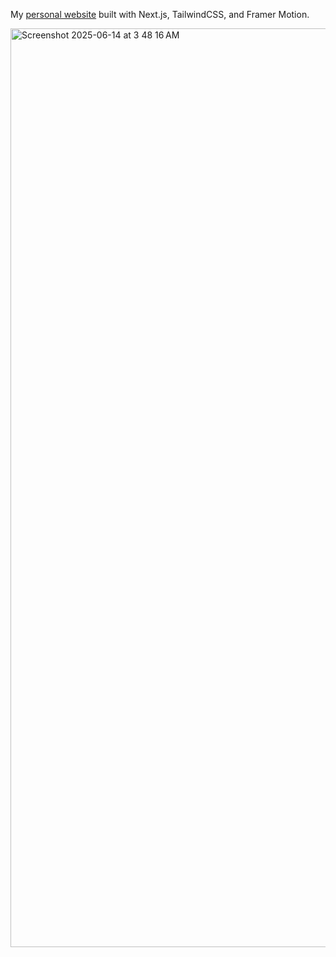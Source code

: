 My [personal website](https://antran.vercel.app) built with Next.js, TailwindCSS, and Framer Motion.

<img width="1470" alt="Screenshot 2025-06-14 at 3 48 16 AM" src="https://github.com/user-attachments/assets/d84aa227-2444-4ca2-9749-2fa7b158395a" />

